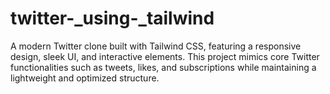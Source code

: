# twitter-_using-_tailwind
A modern Twitter clone built with Tailwind CSS, featuring a responsive design, sleek UI, and interactive elements. This project mimics core Twitter functionalities such as tweets, likes, and subscriptions while maintaining a lightweight and optimized structure.

